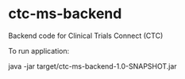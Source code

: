 # ctc-ms-backend
Backend code for Clinical Trials Connect (CTC) 

To run application:

java -jar target/ctc-ms-backend-1.0-SNAPSHOT.jar